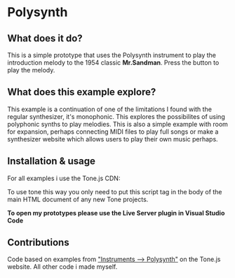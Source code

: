 # Polysynth
## What does it do?
This is a simple prototype that uses the Polysynth instrument to play the introduction melody to the 1954 classic **Mr.Sandman**. Press the button to play the melody.
## What does this example explore?
This example is a continuation of one of the limitations I found with the regular synthesizer, it's monophonic. This explores the possibilites of using polyphonic synths to play melodies. This is also a simple example with room for expansion, perhaps connecting MIDI files to play full songs or make a synthesizer website which allows users to play their own music perhaps.
## Installation & usage
For all examples i use the Tone.js CDN:
> <script src="https://cdnjs.cloudflare.com/ajax/libs/tone/14.8.10/Tone.js"></script>
To use tone this way you only need to put this script tag in the body of the main HTML document of any new Tone projects.

**To open my prototypes please use the Live Server plugin in Visual Studio Code**
## Contributions
Code based on examples from ["Instruments --> Polysynth"](https://tonejs.github.io/) on the Tone.js website. All other code i made myself.
